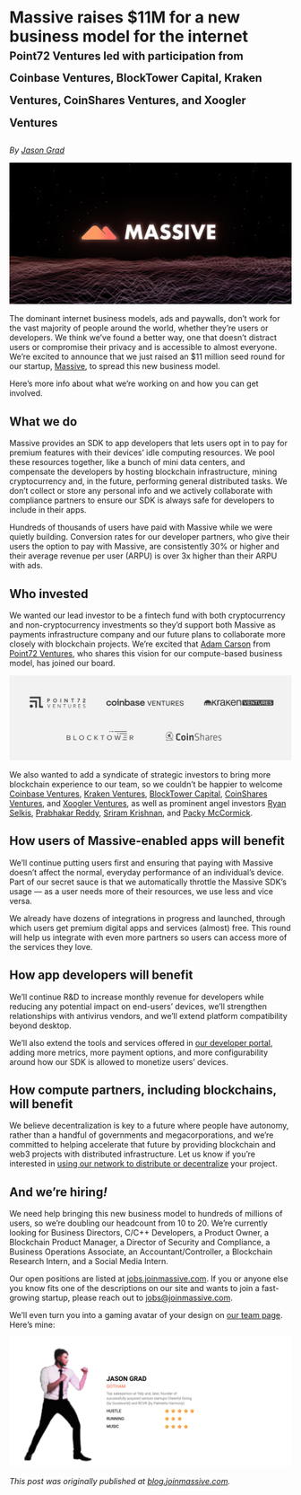 # Massive raises $11M for a new business model for the internet<br><sub><sup>Point72 Ventures led with participation from Coinbase Ventures, BlockTower Capital, Kraken Ventures, CoinShares Ventures, and Xoogler Ventures

_By [Jason Grad](https://github.com/codeninja23)_

![Massive, a new business model for the internet](massive.jpg)

The dominant internet business models, ads and paywalls, don’t work for the vast majority of people
around the world, whether they’re users or developers. We think we’ve found a better way, one that
doesn’t distract users or compromise their privacy and is accessible to almost everyone. We’re
excited to announce that we just raised an $11 million seed round for our startup,
[Massive](https://joinmassive.com/), to spread this new business model.

Here’s more info about what we’re working on and how you can get involved.

## What we do

Massive provides an SDK to app developers that lets users opt in to pay for premium features with
their devices’ idle computing resources. We pool these resources together, like a bunch of mini data
centers, and compensate the developers by hosting blockchain infrastructure, mining cryptocurrency
and, in the future, performing general distributed tasks. We don’t collect or store any personal
info and we actively collaborate with compliance partners to ensure our SDK is always safe for
developers to include in their apps.

Hundreds of thousands of users have paid with Massive while we were quietly building. Conversion
rates for our developer partners, who give their users the option to pay with Massive, are
consistently 30% or higher and their average revenue per user (ARPU) is over 3x higher than their
ARPU with ads.

## Who invested

We wanted our lead investor to be a fintech fund with both cryptocurrency and non-cryptocurrency
investments so they’d support both Massive as payments infrastructure company and our future plans
to collaborate more closely with blockchain projects. We’re excited that
[Adam Carson](https://p72.vc/team/adam-k-carson/) from [Point72 Ventures](https://p72.vc/), who
shares this vision for our compute-based business model, has joined our board.

![Massive’s investors](investors.png)

We also wanted to add a syndicate of strategic investors to bring more blockchain experience to our
team, so we couldn’t be happier to welcome [Coinbase Ventures](https://www.coinbase.com/ventures),
[Kraken Ventures](https://www.krakenventures.com/),
[BlockTower Capital](https://www.blocktower.com/),
[CoinShares Ventures](https://coinshares.com/active/cs-ventures), and
[Xoogler Ventures](https://www.linkedin.com/pulse/supporting-ex-google-founders-launching-xoogler-ventures-fong/),
as well as prominent angel investors [Ryan Selkis](https://messari.io/person/ryan-selkis),
[Prabhakar Reddy](https://blog.falconx.io/falconx-raises-17m-in-financing-to-build-the-future-of-digital-asset-trading/),
[Sriram Krishnan](https://sriramkrishnan.substack.com/), and
[Packy McCormick](https://www.notboring.co/).

## How users of Massive-enabled apps will benefit

We’ll continue putting users first and ensuring that paying with Massive doesn’t affect the normal,
everyday performance of an individual’s device. Part of our secret sauce is that we automatically
throttle the Massive SDK’s usage — as a user needs more of their resources, we use less and vice
versa.

We already have dozens of integrations in progress and launched, through which users get premium
digital apps and services (almost) free. This round will help us integrate with even more partners
so users can access more of the services they love.

## How app developers will benefit

We’ll continue R&D to increase monthly revenue for developers while reducing any potential impact on
end-users’ devices, we’ll strengthen relationships with antivirus vendors, and we’ll extend platform
compatibility beyond desktop.

We’ll also extend the tools and services offered in
[our developer portal](https://partners.joinmassive.com/), adding more metrics, more payment
options, and more configurability around how our SDK is allowed to monetize users’ devices.

## How compute partners, including blockchains, will benefit

We believe decentralization is key to a future where people have autonomy, rather than a handful of
governments and megacorporations, and we’re committed to helping accelerate that future by
providing blockchain and web3 projects with distributed infrastructure. Let us know if you’re
interested in [using our network to distribute or decentralize](https://joinmassive.com/daas) your
project.

## And we’re hiring<em>!</em>

We need help bringing this new business model to hundreds of millions of users, so we’re doubling
our headcount from 10 to 20. We’re currently looking for Business Directors, C/C++ Developers, a
Product Owner, a Blockchain Product Manager, a Director of Security and Compliance, a Business
Operations Associate, an Accountant/Controller, a Blockchain Research Intern, and a Social Media
Intern.

Our open positions are listed at [jobs.joinmassive.com](https://jobs.joinmassive.com/). If you or
anyone else you know fits one of the descriptions on our site and wants to join a fast-growing
startup, please reach out to jobs@joinmassive.com.

We’ll even turn you into a gaming avatar of your design on
[our team page](https://joinmassive.com/team). Here’s mine:

![Jason Grad, the avatar](jason.gif)

_This post was originally published at
[blog.joinmassive.com](https://blog.joinmassive.com/massive-raises-11m-for-a-new-business-model-for-the-internet-5c28619b52fd)._
